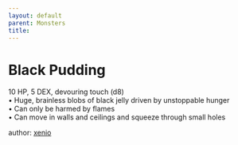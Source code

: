 ```yaml
---
layout: default
parent: Monsters
title:
---
```

# Black Pudding
10 HP, 5 DEX, devouring touch (d8)  
• Huge, brainless blobs of black jelly driven by unstoppable hunger  
• Can only be harmed by flames  
• Can move in walls and ceilings and squeeze through small holes  




author: [xenio](https://xenioinabottle.blogspot.com/2021/02/classic-monsters-for-cairnito-part-1.html)
